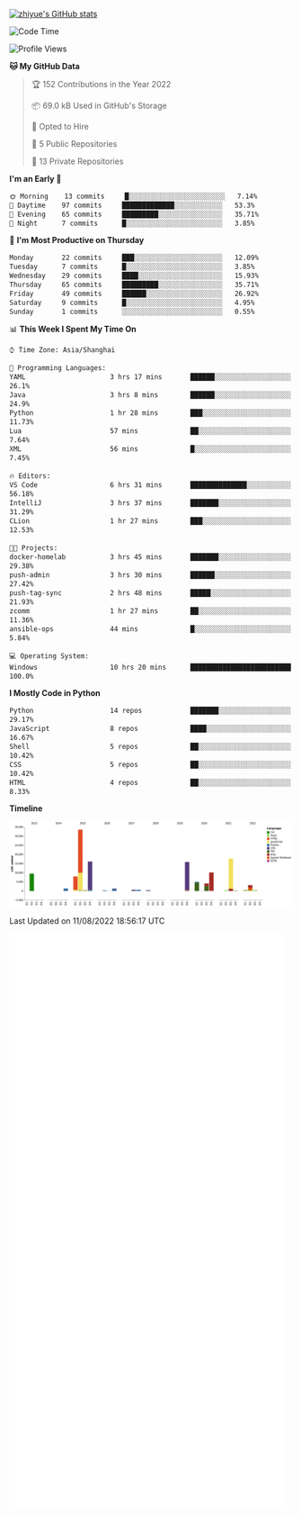 
[![zhiyue's GitHub stats](https://github-readme-stats.vercel.app/api?username=zhiyue)](https://github.com/anuraghazra/github-readme-stats&&show_icons=true)

<!--START_SECTION:waka-->
![Code Time](http://img.shields.io/badge/Code%20Time-0%20secs-blue)

![Profile Views](http://img.shields.io/badge/Profile%20Views-0-blue)

**🐱 My GitHub Data** 

> 🏆 152 Contributions in the Year 2022
 > 
> 📦 69.0 kB Used in GitHub's Storage 
 > 
> 💼 Opted to Hire
 > 
> 📜 5 Public Repositories 
 > 
> 🔑 13 Private Repositories  
 > 
**I'm an Early 🐤** 

```text
🌞 Morning    13 commits     █░░░░░░░░░░░░░░░░░░░░░░░░   7.14% 
🌆 Daytime    97 commits     █████████████░░░░░░░░░░░░   53.3% 
🌃 Evening    65 commits     █████████░░░░░░░░░░░░░░░░   35.71% 
🌙 Night      7 commits      █░░░░░░░░░░░░░░░░░░░░░░░░   3.85%

```
📅 **I'm Most Productive on Thursday** 

```text
Monday       22 commits     ███░░░░░░░░░░░░░░░░░░░░░░   12.09% 
Tuesday      7 commits      █░░░░░░░░░░░░░░░░░░░░░░░░   3.85% 
Wednesday    29 commits     ████░░░░░░░░░░░░░░░░░░░░░   15.93% 
Thursday     65 commits     █████████░░░░░░░░░░░░░░░░   35.71% 
Friday       49 commits     ██████░░░░░░░░░░░░░░░░░░░   26.92% 
Saturday     9 commits      █░░░░░░░░░░░░░░░░░░░░░░░░   4.95% 
Sunday       1 commits      ░░░░░░░░░░░░░░░░░░░░░░░░░   0.55%

```


📊 **This Week I Spent My Time On** 

```text
⌚︎ Time Zone: Asia/Shanghai

💬 Programming Languages: 
YAML                     3 hrs 17 mins       ██████░░░░░░░░░░░░░░░░░░░   26.1% 
Java                     3 hrs 8 mins        ██████░░░░░░░░░░░░░░░░░░░   24.9% 
Python                   1 hr 28 mins        ███░░░░░░░░░░░░░░░░░░░░░░   11.73% 
Lua                      57 mins             ██░░░░░░░░░░░░░░░░░░░░░░░   7.64% 
XML                      56 mins             █░░░░░░░░░░░░░░░░░░░░░░░░   7.45%

🔥 Editors: 
VS Code                  6 hrs 31 mins       ██████████████░░░░░░░░░░░   56.18% 
IntelliJ                 3 hrs 37 mins       ███████░░░░░░░░░░░░░░░░░░   31.29% 
CLion                    1 hr 27 mins        ███░░░░░░░░░░░░░░░░░░░░░░   12.53%

🐱‍💻 Projects: 
docker-homelab           3 hrs 45 mins       ███████░░░░░░░░░░░░░░░░░░   29.38% 
push-admin               3 hrs 30 mins       ██████░░░░░░░░░░░░░░░░░░░   27.42% 
push-tag-sync            2 hrs 48 mins       █████░░░░░░░░░░░░░░░░░░░░   21.93% 
zcomm                    1 hr 27 mins        ██░░░░░░░░░░░░░░░░░░░░░░░   11.36% 
ansible-ops              44 mins             █░░░░░░░░░░░░░░░░░░░░░░░░   5.84%

💻 Operating System: 
Windows                  10 hrs 20 mins      █████████████████████████   100.0%

```

**I Mostly Code in Python** 

```text
Python                   14 repos            ███████░░░░░░░░░░░░░░░░░░   29.17% 
JavaScript               8 repos             ████░░░░░░░░░░░░░░░░░░░░░   16.67% 
Shell                    5 repos             ██░░░░░░░░░░░░░░░░░░░░░░░   10.42% 
CSS                      5 repos             ██░░░░░░░░░░░░░░░░░░░░░░░   10.42% 
HTML                     4 repos             ██░░░░░░░░░░░░░░░░░░░░░░░   8.33%

```


**Timeline**

![Chart not found](https://raw.githubusercontent.com/zhiyue/zhiyue/main/charts/bar_graph.png) 


 Last Updated on 11/08/2022 18:56:17 UTC
<!--END_SECTION:waka-->

<!-- [![Top Langs](https://github-readme-stats.vercel.app/api/top-langs/?username=zhiyue)](https://github.com/anuraghazra/github-readme-stats) -->

![](./github-metrics.svg)

